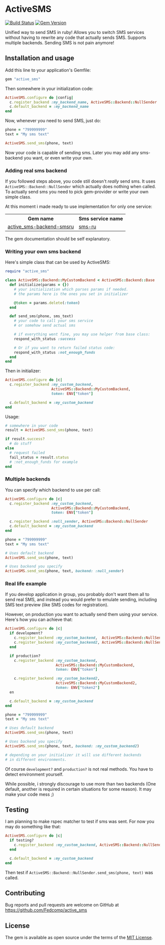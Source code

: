 # ActiveSMS

[![Build Status](https://travis-ci.org/Fedcomp/active_sms.svg?branch=master)](https://travis-ci.org/Fedcomp/active_sms)
[![Gem Version](https://badge.fury.io/rb/active_sms.svg)](https://badge.fury.io/rb/active_sms)

Unified way to send SMS in ruby!
Allows you to switch SMS services
without having to rewrite any code that actually sends SMS.
Supports multiple backends.
Sending SMS is not pain anymore!

## Installation and usage

Add this line to your application's Gemfile:

```ruby
gem "active_sms"
```

Then somewhere in your initialization code:

```ruby
ActiveSMS.configure do |config|
  c.register_backend :my_backend_name, ActiveSMS::Backend::NullSender
  c.default_backend = :my_backend_name
end
```

Now, whenever you need to send SMS, just do:

```ruby
phone = "799999999"
text = "My sms text"

ActiveSMS.send_sms(phone, text)
```

Now your code is capable of sending sms.
Later you may add any sms-backend you want, or even write your own.

### Adding real sms backend

If you followed steps above, you code still doesn't *really* send sms.
It uses `ActiveSMS::Backend::NullSender`
which actually does nothing when called.
To actually send sms you need to pick gem-provider
or write your own simple class.

At this moment i made ready to use implementation for only one service:

<table>
  <tr>
    <th>Gem name</th>
    <th>Sms service name</th>
  </tr>
  <tr>
    <td>
      <a href="https://github.com/Fedcomp/active_sms-backend-smsru">
        active_sms-backend-smsru
      </a>
    </td>
    <td><a href="https://sms.ru">sms-ru</a></td>
  </tr>
</table>

The gem documentation should be self explanatory.

### Writing your own sms backend

Here's simple class that can be used by ActiveSMS:

```ruby
require "active_sms"

class ActiveSMS::Backend::MyCustomBackend < ActiveSMS::Backend::Base
  def initialize(params = {})
    # your initialization which parses params if needed.
    # the params here is the ones you set in initializer

    @token = params.delete(:token)
  end

  def send_sms(phone, sms_text)
    # your code to call your sms service
    # or somehow send actual sms

    # if everything went fine, you may use helper from base class:
    respond_with_status :success

    # Or if you want to return failed status code:
    respond_with_status :not_enough_funds
  end
end
```

Then in initializer:

```ruby
ActiveSMS.configure do |c|
  c.register_backend :my_custom_backend,
                     ActiveSMS::Backend::MyCustomBackend,
                     token: ENV["token"]

  c.default_backend = :my_custom_backend
end
```

Usage:

```ruby
# somewhere in your code
result = ActiveSMS.send_sms(phone, text)

if result.success?
  # do stuff
else
  # request failed
  fail_status = result.status
  # :not_enough_funds for example
end
```

### Multiple backends

You can specify which backend to use per call:

```ruby
ActiveSMS.configure do |c|
  c.register_backend :my_custom_backend,
                     ActiveSMS::Backend::MyCustomBackend,
                     token: ENV["token"]

  c.register_backend :null_sender, ActiveSMS::Backend::NullSender
  c.default_backend = :my_custom_backend
end

phone = "799999999"
text = "My sms text"

# Uses default backend
ActiveSMS.send_sms(phone, text)

# Uses backend you specify
ActiveSMS.send_sms(phone, text, backend: :null_sender)
```

### Real life example

If you develop application in group,
you probably don't want them all to send real SMS,
and instead you would prefer to emulate sending,
including SMS text preview (like SMS codes for registration).

However, on production you want
to actually send them using your service.
Here's how you can achieve that:

```ruby
ActiveSMS.configure do |c|
  if development?
    c.register_backend :my_custom_backend,  ActiveSMS::Backend::NullSender
    c.register_backend :my_custom_backend2, ActiveSMS::Backend::NullSender
  end

  if production?
    c.register_backend :my_custom_backend,
                       ActiveSMS::Backend::MyCustomBackend,
                       token: ENV["token"]

    c.register_backend :my_custom_backend2,
                       ActiveSMS::Backend::MyCustomBackend2,
                       token: ENV["token2"]
  en

  c.default_backend = :my_custom_backend
end

phone = "799999999"
text = "My sms text"

# Uses default backend
ActiveSMS.send_sms(phone, text)

# Uses backend you specify
ActiveSMS.send_sms(phone, text, backend: :my_custom_backend2)

# depending on your initializer it will use different backends
# in different environments.
```

Of course `development?` and `production?` is not real methods.
You have to detect environment yourself.

While possible, i strongly discourage to use more than two backends
(One default, another is required in certain situations for some reason).
It may make your code mess ;)

## Testing

I am planning to make rspec matcher to test if sms was sent.
For now you may do something like that:

```ruby
ActiveSMS.configure do |c|
  if testing?
    c.register_backend :my_custom_backend, ActiveSMS::Backend::NullSender
  end

  c.default_backend = :my_custom_backend
end
```

Then test if `ActiveSMS::Backend::NullSender.send_sms(phone, text)`
was called.

## Contributing

Bug reports and pull requests are welcome on GitHub at https://github.com/Fedcomp/active_sms

## License

The gem is available as open source under the terms of the [MIT License](http://opensource.org/licenses/MIT).
